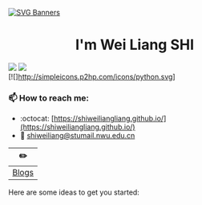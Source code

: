 [![SVG Banners](https://svg-banners.vercel.app/api?type=origin&text1=Welcom💖&width=1000&height=400)](https://github.com/Akshay090/svg-banners)

<h1 align="center">I'm Wei Liang SHI</h1>

[![](https://img.shields.io/badge/python-python3.9-blue)](https://www.python.org/)
[![](https://img.shields.io/badge/Linux-centos-blue)](https://www.centos.org/)  
[![]http://simpleicons.p2hp.com/icons/python.svg]

### 📫 How to reach me:
- :octocat: [https://shiweiliangliang.github.io/](https://shiweiliangliang.github.io/)
- :email: shiweiliang@stumail.nwu.edu.cn


| :pencil2: |
| --- | 
| [Blogs](https://shiweiliangliang.github.io/) |


Here are some ideas to get you started:

